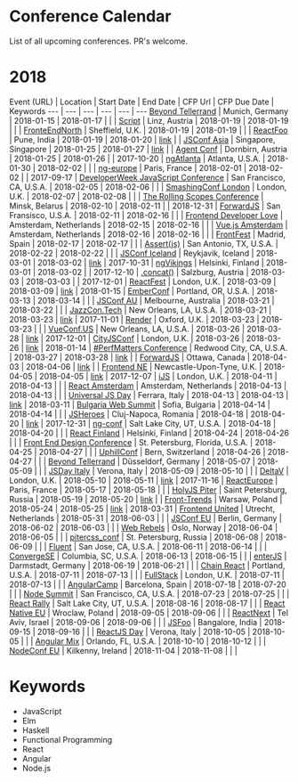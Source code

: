# Conference Calendar

List of all upcoming conferences. PR's welcome.

# 2018

Event (URL) | Location | Start Date | End Date | CFP Url | CFP Due Date | Keywords
--- | --- | --- | --- | --- | ---
[Beyond Tellerrand](https://beyondtellerrand.com/events/munich-2018) | Munich, Germany | 2018-01-15 | 2018-01-17 |  |  | 
[Script](https://scriptconf.org/) | Linz, Austria | 2018-01-19 | 2018-01-19 |  |  | 
[FronteEndNorth](https://frontendnorth.com/) | Sheffield, U.K. | 2018-01-19 | 2018-01-19 |  |  | 
[ReactFoo](https://reactfoo.in/2018-pune/) | Pune, India | 2018-01-19 | 2018-01-20 | [link](https://reactfoo.talkfunnel.com/2018-pune/) |  | 
[JSConf Asia](https://2018.jsconf.asia/) | Singapore, Singapore | 2018-01-25 | 2018-01-27 | [link](https://contribute.jsconf.asia/) |  | 
[Agent Conf](https://www.agent.sh) | Dornbirn, Austria | 2018-01-25 | 2018-01-26 |  | 2017-10-20 | 
[ngAtlanta](http://ng-atl.org/) | Atlanta, U.S.A. | 2018-01-30 | 2018-02-02 |  |  | 
[ng-europe](https://ngeurope.org/) | Paris, France | 2018-02-01 | 2018-02-02 |  | 2017-09-17 | 
[DeveloperWeek JavaScript Conference](http://www.developerweek.com/javascript-conference/) | San Francisco, CA, U.S.A. | 2018-02-05 | 2018-02-06 |  |  | 
[SmashingConf London](https://smashingconf.com/) | London, U.K. | 2018-02-07 | 2018-02-08 |  |  | 
[The Rolling Scopes Conference](https://2018.conf.rollingscopes.com) | Minsk, Belarus | 2018-02-10 | 2018-02-11 |  | 2018-12-31 | 
[ForwardJS](https://forwardjs.com) | San Fransisco, U.S.A. | 2018-02-11 | 2018-02-16 |  |  | 
[Frontend Developer Love](https://www.frontenddeveloperlove.com) | Amsterdam, Netherlands | 2018-02-15 | 2018-02-16 |  |  | 
[Vue.js Amsterdam](https://www.vuejs.amsterdam/) | Amsterdam, Netherlands | 2018-02-16 | 2018-02-16 |  |  | 
[FrontFest](http://frontfest.es/) | Madrid, Spain | 2018-02-17 | 2018-02-17 |  |  | 
[Assert(js)](https://www.assertjs.com/) | San Antonio, TX, U.S.A. | 2018-02-22 | 2018-02-22 |  |  | 
[JSConf Iceland](https://2018.jsconf.is/) | Reykjavik, Iceland | 2018-03-01 | 2018-03-02 | [link](http://cfp.jsconf.is/events/jsconf-iceland-2018) | 2017-10-31 | 
[ngVikings](https://ngvikings.org/) | Helsinki, Finland | 2018-03-01 | 2018-03-02 |  | 2017-12-10 | 
[.concat()](http://conc.at) | Salzburg, Austria | 2018-03-03 | 2018-03-03 |  | 2017-12-01 | 
[ReactFest](https://reactfest.com/) | London, U.K. | 2018-03-09 | 2018-03-09 | [link](https://docs.google.com/forms/d/e/1FAIpQLScACeKKR_21RSDcKUxfsjLd1jCCeq-QHxll78gF99rmQCcljA/viewform) | 2018-01-15 | 
[EmberConf](http://emberconf.com/) | Portland, OR, U.S.A. | 2018-03-13 | 2018-03-14 |  |  | 
[JSConf AU](https://2018.jsconfau.com/) | Melbourne, Australia | 2018-03-21 | 2018-03-22 |  |  | 
[JazzCon.Tech](http://jazzcon.tech/) | New Orleans, LA, U.S.A. | 2018-03-21 | 2018-03-23 | [link](https://cfp.connectevents.io/en/jct2018/cfp/session/new) | 2017-11-01 | 
[Render](https://2018.render-conf.com/) | Oxford, U.K. | 2018-03-23 | 2018-03-23 |  |  | 
[VueConf.US](http://us.vuejs.org/) | New Orleans, LA, U.S.A. | 2018-03-26 | 2018-03-28 | [link](http://us.vuejs.org/call-for-papers) | 2017-12-01 | 
[CityJSConf](http://cityjsconf.org) | London, U.K. | 2018-03-26 | 2018-03-26 | [link](https://www.papercall.io/cfps/826/submissions/new) | 2018-01-14 | 
[#PerfMatters Conference](https://perfMattersConf.com) | Redwood City, CA, U.S.A. | 2018-03-27 | 2018-03-28 | [link](https://perfmattersconf.com/speak/) |  | 
[ForwardJS](https://forwardjs.com/ottawa) | Ottawa, Canada | 2018-04-03 | 2018-04-06 | [link](https://goo.gl/forms/cCKHB08d20nA0AZr1) |  | 
[Frontend NE](https://2018.frontendne.co.uk/) | Newcastle-Upon-Tyne, U.K. | 2018-04-05 | 2018-04-05 | [link](https://2018.frontendne.co.uk/call-for-speakers.html) | 2017-12-07 | 
[iJS](https://javascript-conference.com/en/) | London, U.K. | 2018-04-11 | 2018-04-13 |  |  | 
[React Amsterdam](https://react.amsterdam) | Amsterdam, Netherlands | 2018-04-13 | 2018-04-13 |  |  | 
[Universal JS Day](https://2018.universaljsday.com/) | Ferrara, Italy | 2018-04-13 | 2018-04-13 | [link](https://docs.google.com/forms/d/e/1FAIpQLSeYvQOwVwAn9_nJleql2Vxfy1xjmcpymcs6jfWk_TVPoiypIA/viewform) | 2018-03-11 | 
[Bulgaria Web Summit](https://bulgariawebsummit.com/) | Sofia, Bulgaria | 2018-04-14 | 2018-04-14 |  |  | 
[JSHeroes](https://jsheroes.io/) | Cluj-Napoca, Romania | 2018-04-18 | 2018-04-20 | [link](https://docs.google.com/forms/d/e/1FAIpQLSdPSo4Zy_M78PHRVFz90v1_SV3IqRcyhvgK2oCDY6ju6NDWeA/viewform) | 2017-12-31 | 
[ng-conf](https://www.ng-conf.org/) | Salt Lake City, UT, U.S.A. | 2018-04-18 | 2018-04-20 |  |  | 
[React Finland](https://react-finland.fi/) | Helsinki, Finland | 2018-04-24 | 2018-04-26 |  |  | 
[Front End Design Conference](http://frontenddesignconference.com/) | St. Petersburg, Florida, U.S.A. | 2018-04-25 | 2018-04-27 |  |  | 
[UphillConf](http://uphillconf.com/) | Bern, Switzerland | 2018-04-26 | 2018-04-27 |  |  | 
[Beyond Tellerrand](https://beyondtellerrand.com/events/duesseldorf-2018) | Düsseldorf, Germany | 2018-05-07 | 2018-05-09 |  |  | 
[JSDay Italy](http://jsday.it/) | Verona, Italy | 2018-05-09 | 2018-05-10 |  |  | 
[DeltaV](https://2018.deltavconf.com/) | London, U.K. | 2018-05-10 | 2018-05-11 | [link](https://docs.google.com/forms/d/e/1FAIpQLSfJny3HzeAdgDM_RiTizJnlgRSvbwtIRqM035gG7vfQMLQPmQ/viewform) | 2017-11-16 | 
[ReactEurope](https://www.react-europe.org/) | Paris, France | 2018-05-17 | 2018-05-18 |  |  | 
[HolyJS Piter](https://holyjs-piter.ru/en/) | Saint Petersburg, Russia | 2018-05-19 | 2018-05-20 | [link](https://holyjs-piter.ru/en/callforpapers/) |  | 
[Front-Trends](https://2018.front-trends.com/) | Warsaw, Poland | 2018-05-24 | 2018-05-25 | [link](https://2018.front-trends.com/speaking-at-front-trends/) | 2018-03-31 | 
[Frontend United](http://frontendunited.org/) | Utrecht, Netherlands | 2018-05-31 | 2018-06-03 |  |  | 
[JSConf EU](https://2018.jsconf.eu/) | Berlin, Germany | 2018-06-02 | 2018-06-03 |  |  | 
[Web Rebels](https://www.webrebels.org/) | Oslo, Norway | 2018-06-04 | 2018-06-05 |  |  | 
[pitercss_conf](https://pitercss.com/) | St. Petersburg, Russia | 2018-06-08 | 2018-06-09 |  |  | 
[Fluent](https://conferences.oreilly.com/fluent) | San Jose, CA, U.S.A. | 2018-06-11 | 2018-06-14 |  |  | 
[ConvergeSE](http://convergese.com/) | Columbia, SC, U.S.A. | 2018-06-13 | 2018-06-15 |  |  | 
[enterJS](https://www.enterjs.de/) | Darmstadt, Germany | 2018-06-19 | 2018-06-21 |  |  | 
[Chain React](https://infinite.red/ChainReactConf) | Portland, U.S.A. | 2018-07-11 | 2018-07-13 |  |  | 
[FullStack](https://skillsmatter.com/conferences/9815-fullstack-2018-the-conference-on-javascript-node-and-internet-of-things) | London, U.K. | 2018-07-11 | 2018-07-13 |  |  | 
[AngularCamp](https://angularcamp.org/) | Barcelona, Spain | 2018-07-18 | 2018-07-20 |  |  | 
[Node Summit](http://www.nodesummit.com/) | San Francisco, CA, U.S.A. | 2018-07-23 | 2018-07-25 |  |  | 
[React Rally](http://www.reactrally.com/) | Salt Lake City, UT, U.S.A. | 2018-08-16 | 2018-08-17 |  |  | 
[React Native EU](https://react-native.eu/) | Wroclaw, Poland | 2018-09-05 | 2018-09-06 |  |  | 
[ReactNext](http://react-next.com/) | Tel Aviv, Israel | 2018-09-06 | 2018-09-06 |  |  | 
[JSFoo](https://jsfoo.in) | Bangalore, India | 2018-09-15 | 2018-09-16 |  |  | 
[ReactJS Day](http://2018.reactjsday.it/) | Verona, Italy | 2018-10-05 | 2018-10-05 |  |  | 
[Angular Mix](https://angularmix.com) | Orlando, FL, U.S.A. | 2018-10-10 | 2018-10-12 |  |  | 
[NodeConf EU](http://www.nodeconf.eu/) | Kilkenny, Ireland | 2018-11-04 | 2018-11-08 |  |  | 

# Keywords

* JavaScript
* Elm
* Haskell
* Functional Programming
* React
* Angular
* Node.js